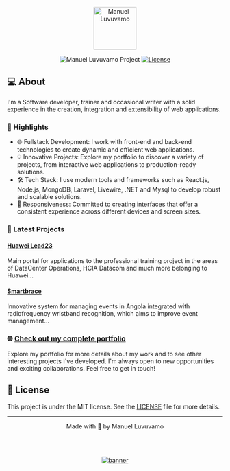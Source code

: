 <p align="center">
  <img alt="Manuel Luvuvamo" src="https://manuelluvuvamo.vercel.app/_next/image?url=%2F4.jpeg&w=128&q=75" width="100px" />
</p>

<p align="center">
  <img src="https://img.shields.io/static/v1?label=@manuelluvuvamo&message=Awareness&color=ffca00&labelColor=202024" alt="Manuel Luvuvamo Project" />
  <a href="LICENSE"><img  src="https://img.shields.io/static/v1?label=License&message=MIT&color=ffca00&labelColor=202024" alt="License"></a>
</p>


## 💻 About


I'm a Software developer, trainer and occasional writer with a solid experience in the creation, integration and extensibility of web applications.

### 🚀 Highlights

- 🌐 Fullstack Development: I work with front-end and back-end technologies to create dynamic and efficient web applications.
- 💡 Innovative Projects: Explore my portfolio to discover a variety of projects, from interactive web applications to production-ready solutions.
- 🛠️ Tech Stack: I use modern tools and frameworks such as React.js, Node.js, MongoDB, Laravel, Livewire, .NET and Mysql to develop robust and scalable solutions.
- 📱 Responsiveness: Committed to creating interfaces that offer a consistent experience across different devices and screen sizes.

### 📂 Latest Projects

#### [Huawei Lead23](https://lead23.itel.gov.ao)
Main portal for applications to the professional training project in the areas of DataCenter Operations, HCIA Datacom and much more belonging to Huawei...

#### [Smartbrace](http://smartbrace.ao)
Innovative system for managing events in Angola integrated with radiofrequency wristband recognition, which aims to improve event management...

### 🌐 [Check out my complete portfolio](https://manuelluvuvamo.vercel.app)

Explore my portfolio for more details about my work and to see other interesting projects I've developed. I'm always open to new opportunities and exciting collaborations. Feel free to get in touch!

## 📝 License

This project is under the MIT license. See the [LICENSE](LICENSE) file for more details.

---

<p align="center">
  Made with 💛 by Manuel Luvuvamo
  </p>

<!--START_SECTION:footer-->

<br />
<br />

<p align="center">
  <a href="https://manuelluvuvamo.vercel.app/" target="_blank">
    <img align="center" src="https://manuelluvuvamo.vercel.app/img/banner.png" alt="banner"/>
  </a>
</p>

<!--END_SECTION:footer-->
